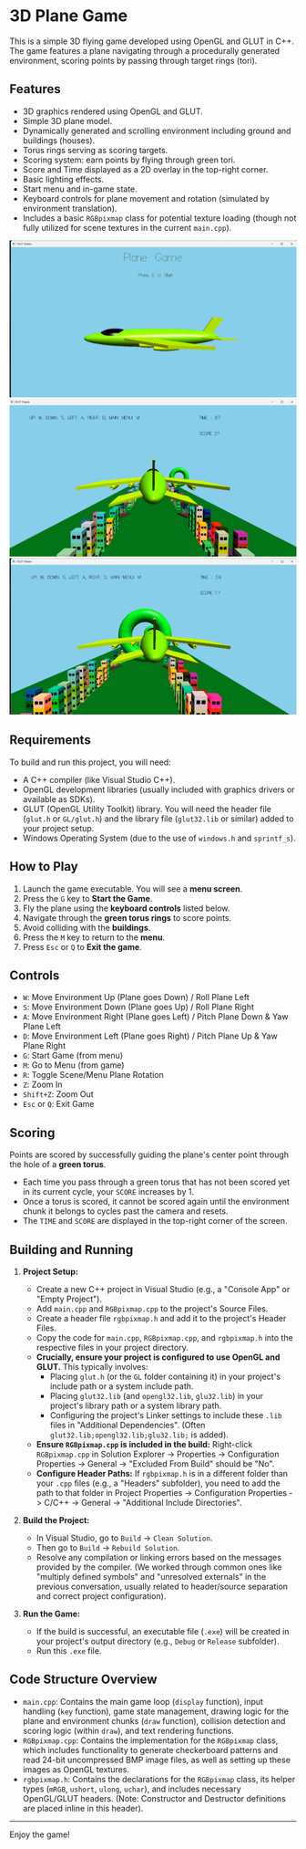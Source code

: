 # 3D Plane Game

This is a simple 3D flying game developed using OpenGL and GLUT in C++. The game features a plane navigating through a procedurally generated environment, scoring points by passing through target rings (tori).

## Features

*   3D graphics rendered using OpenGL and GLUT.
*   Simple 3D plane model.
*   Dynamically generated and scrolling environment including ground and buildings (houses).
*   Torus rings serving as scoring targets.
*   Scoring system: earn points by flying through green tori.
*   Score and Time displayed as a 2D overlay in the top-right corner.
*   Basic lighting effects.
*   Start menu and in-game state.
*   Keyboard controls for plane movement and rotation (simulated by environment translation).
*   Includes a basic `RGBpixmap` class for potential texture loading (though not fully utilized for scene textures in the current `main.cpp`).

![START](start.png)
![GAME](game.png)
![GAMEPLAY](GAMEPLAY.png)
## Requirements

To build and run this project, you will need:

*   A C++ compiler (like Visual Studio C++).
*   OpenGL development libraries (usually included with graphics drivers or available as SDKs).
*   GLUT (OpenGL Utility Toolkit) library. You will need the header file (`glut.h` or `GL/glut.h`) and the library file (`glut32.lib` or similar) added to your project setup.
*   Windows Operating System (due to the use of `windows.h` and `sprintf_s`).

## How to Play

1.  Launch the game executable. You will see a **menu screen**.
2.  Press the `G` key to **Start the Game**.
3.  Fly the plane using the **keyboard controls** listed below.
4.  Navigate through the **green torus rings** to score points.
5.  Avoid colliding with the **buildings**.
6.  Press the `M` key to return to the **menu**.
7.  Press `Esc` or `Q` to **Exit the game**.

## Controls

*   `W`: Move Environment Up (Plane goes Down) / Roll Plane Left
*   `S`: Move Environment Down (Plane goes Up) / Roll Plane Right
*   `A`: Move Environment Right (Plane goes Left) / Pitch Plane Down & Yaw Plane Left
*   `D`: Move Environment Left (Plane goes Right) / Pitch Plane Up & Yaw Plane Right
*   `G`: Start Game (from menu)
*   `M`: Go to Menu (from game)
*   `R`: Toggle Scene/Menu Plane Rotation
*   `Z`: Zoom In
*   `Shift+Z`: Zoom Out
*   `Esc` or `Q`: Exit Game

## Scoring

Points are scored by successfully guiding the plane's center point through the hole of a **green torus**.

*   Each time you pass through a green torus that has not been scored yet in its current cycle, your `SCORE` increases by 1.
*   Once a torus is scored, it cannot be scored again until the environment chunk it belongs to cycles past the camera and resets.
*   The `TIME` and `SCORE` are displayed in the top-right corner of the screen.
## Building and Running

1.  **Project Setup:**
    *   Create a new C++ project in Visual Studio (e.g., a "Console App" or "Empty Project").
    *   Add `main.cpp` and `RGBpixmap.cpp` to the project's Source Files.
    *   Create a header file `rgbpixmap.h` and add it to the project's Header Files.
    *   Copy the code for `main.cpp`, `RGBpixmap.cpp`, and `rgbpixmap.h` into the respective files in your project directory.
    *   **Crucially, ensure your project is configured to use OpenGL and GLUT.** This typically involves:
        *   Placing `glut.h` (or the `GL` folder containing it) in your project's include path or a system include path.
        *   Placing `glut32.lib` (and `opengl32.lib`, `glu32.lib`) in your project's library path or a system library path.
        *   Configuring the project's Linker settings to include these `.lib` files in "Additional Dependencies". (Often `glut32.lib;opengl32.lib;glu32.lib;` is added).
    *   **Ensure `RGBpixmap.cpp` is included in the build:** Right-click `RGBpixmap.cpp` in Solution Explorer -> Properties -> Configuration Properties -> General -> "Excluded From Build" should be "No".
    *   **Configure Header Paths:** If `rgbpixmap.h` is in a different folder than your `.cpp` files (e.g., a "Headers" subfolder), you need to add the path to that folder in Project Properties -> Configuration Properties -> C/C++ -> General -> "Additional Include Directories".

2.  **Build the Project:**
    *   In Visual Studio, go to `Build` -> `Clean Solution`.
    *   Then go to `Build` -> `Rebuild Solution`.
    *   Resolve any compilation or linking errors based on the messages provided by the compiler. (We worked through common ones like "multiply defined symbols" and "unresolved externals" in the previous conversation, usually related to header/source separation and correct project configuration).

3.  **Run the Game:**
    *   If the build is successful, an executable file (`.exe`) will be created in your project's output directory (e.g., `Debug` or `Release` subfolder).
    *   Run this `.exe` file.



## Code Structure Overview

*   `main.cpp`: Contains the main game loop (`display` function), input handling (`key` function), game state management, drawing logic for the plane and environment chunks (`draw` function), collision detection and scoring logic (within `draw`), and text rendering functions.
*   `RGBpixmap.cpp`: Contains the implementation for the `RGBpixmap` class, which includes functionality to generate checkerboard patterns and read 24-bit uncompressed BMP image files, as well as setting up these images as OpenGL textures.
*   `rgbpixmap.h`: Contains the declarations for the `RGBpixmap` class, its helper types (`mRGB`, `ushort`, `ulong`, `uchar`), and includes necessary OpenGL/GLUT headers. (Note: Constructor and Destructor definitions are placed inline in this header).

---

Enjoy the game!
